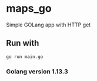 # maps_go

Simple GOLang app with HTTP get 

## Run with

    go run main.go
    
### Golang version 1.13.3
